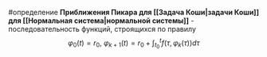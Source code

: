 #определение 
**Приближения Пикара для [[Задача Коши|задачи Коши]] для [[Нормальная система|нормальной системы]]** - последовательность функций, строящихся по правилу
$$\varphi_0(t) = r_0, \ \varphi_{k + 1}(t) = r_0 + \int^t_{t_0} f(\tau, \varphi_k(\tau))d\tau$$
